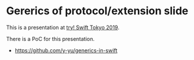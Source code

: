 Gererics of protocol/extension slide
============================

This is a presentation at [try! Swift Tokyo 2019](https://www.tryswift.co/events/2019/tokyo/en/#).

There is a PoC for this presentation.

- https://github.com/y-yu/generics-in-swift
